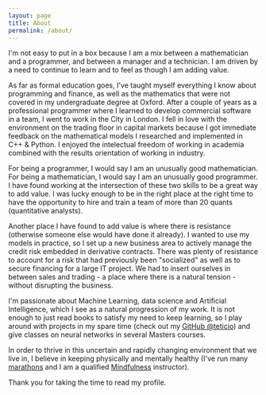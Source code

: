 ```yaml
---
layout: page
title: About
permalink: /about/
---
```

I'm not easy to put in a box because I am a mix between a mathematician and a programmer, and between a manager and a technician. I am driven by a need to continue to learn and to feel as though I am adding value.

As far as formal education goes, I've taught myself everything I know about programming and finance, as well as the mathematics that were not covered in my undergraduate degree at Oxford. After a couple of years as a professional programmer where I learned to develop commercial software in a team, I went to work in the City in London. I fell in love with the environment on the trading floor in capital markets because I got immediate feedback on the mathematical models I researched and implemented in C++ & Python. I enjoyed the intelectual freedom of working in academia combined with the results orientation of working in industry.

For being a programmer, I would say I am an unusually good mathematician. For being a mathematician, I would say I am an unusually good programmer. I have found working at the intersection of these two skills to be a great way to add value. I was lucky enough to be in the right place at the right time to have the opportunity to hire and train a team of more than 20 quants (quantitative analysts).

Another place I have found to add value is where there is resistance (otherwise someone else would have done it already). I wanted to use my models in practice, so I set up a new business area to actively manage the credit risk embedded in derivative contracts. There was plenty of resistance to account for a risk that had previously been "socialized" as well as to secure financing for a large IT project. We had to insert ourselves in between sales and trading - a place where there is a natural tension - without disrupting the business.

I'm passionate about Machine Learning, data science and Artificial Intelligence,  which I see as a natural progression of my work. It is not enough to just read books to satisfy my need to keep learning, so I play around with projects in my spare time (check out my [GitHub @teticio](https://github.com/teticio)) and give classes on neural networks in several Masters courses.

In order to thrive in this uncertain and rapidly changing environment that we live in, I believe in keeping physically and mentally healthy (I've run many [marathons](http://fromrusttoironman.blogspot.com/) and I am a qualified [Mindfulness](https://www.attentioncoach.es) instructor).

Thank you for taking the time to read my profile.
